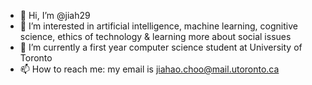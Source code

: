 - 👋 Hi, I’m @jiah29
- 👀 I’m interested in artificial intelligence, machine learning, cognitive science, ethics of technology & learning more about social issues
- 🌱 I’m currently a first year computer science student at University of Toronto
- 📫 How to reach me: my email is jiahao.choo@mail.utoronto.ca

<!---
jiah29/jiah29 is a ✨ special ✨ repository because its `README.md` (this file) appears on your GitHub profile.
You can click the Preview link to take a look at your changes.
--->
